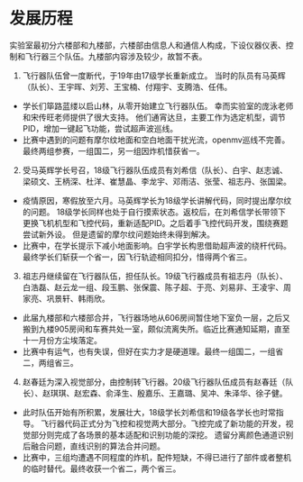 # 发展历程
实验室最初分六楼部和九楼部，六楼部由信息人和通信人构成，下设仪器仪表、控制和飞行器三个队伍。九楼部内容涉及较少，故暂不表。 
1. 飞行器队伍曾一度断代，于19年由17级学长重新成立。 当时的队员有马英辉（队长）、王宇晖、刘芳、王宝楠、付翔宇、支腾浩、任伟。 
- 学长们筚路蓝缕以启山林，从零开始建立飞行器队伍。 幸而实验室的庞泳老师和宋传旺老师提供了很大支持。
他们通宵达旦，主要工作为选定机型，调节PID，增加一键起飞功能，尝试超声波巡线。 
- 比赛中遇到的问题有摩尔纹地面和空白地面干扰光流，openmv巡线不完善。 最终两组参赛，一组国二，另一组因炸机惜获省一。

2. 受马英辉学长号召，18级飞行器队伍成员有刘希信（队长）、白宇、赵志诚、梁硕文、王柄深、杜洋、崔慧晶、李龙宇、邓雨洁、张莹、祖志丹、张国梁。
- 疫情原因，寒假放至六月。马英辉学长为18级学长讲解代码，同时提出摩尔纹的问题。
18级学长同样也处于自行摸索状态。返校后，在刘希信学长带领下更换飞机机型和飞控代码，重新适配PID。之后着手飞控代码开发，围绕赛题尝试新外设。
但是遗留的摩尔纹问题始终未得到解决。
- 比赛中，在学长提示下减小地面影响。白宇学长构思借助超声波的绕杆代码。
最终学长们斩获一个省一，因飞行轨迹相同扣分，惜得两个省三。
3. 祖志丹继续留在飞行器队伍，担任队长。19级飞行器成员有祖志丹（队长）、白浩磊、赵云龙一组、段玉鹏、张保震、陈子超、于亮、刘易非、王凌宇、周家亮、巩景轩、韩雨欣。
- 此届九楼部和六楼部合并，飞行器场地从606房间暂住地下室负一层，之后又搬到九楼905房间和车赛共处一室，颇似流离失所。临近比赛通知延期，直至十一月份方尘埃落定。
- 比赛中有运气，也有失误，但好在实力才是硬道理。最终一组国二，一组省二，两组省三。
4. 赵春廷为深入视觉部分，由控制转飞行器。20级飞行器队伍成员有赵春廷（队长）、赵琪琪、赵宏森、俞泽生、殷嘉乐、王嘉璐、吴冲、朱泽华、徐子健。
- 此时队伍开始有所积累，发展壮大，18级学长刘希信和19级各学长也时常指导。
飞行器代码正式分为飞控和视觉两大部分。飞控完成了新功能的开发，视觉部分则完成了各场景的基本适配和识别功能的深挖。
遗留分离颜色通道识别后融合问题，直线识别的算法合并问题。
- 比赛中，三组均遭遇不同程度的炸机，配件短缺，不得已进行了部件或者整机的临时替代。最终收获一个省二，两个省三。
